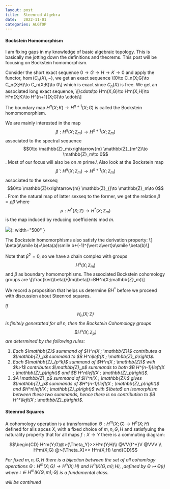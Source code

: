 ```yaml
---
layout: post
title:  Steenrod Algebra
date:   2022-11-01
categories: ALGTOP
---
```

#### Bockstein Homomorphism
I am fixing gaps in my knowledge of basic algebraic topology. This is basically me jotting down the definitions and theorems. 
This post will be focusing on Bockstein homomorphism. 

Consider the short exact sequence $0\to G\to H\to K\to 0$ and apply the functor, $\hom (C_n(X),-)$, we get an exact sequence \\[0\to C_n(X;G)\to C_n(X;H)\to C_n(X;K)\to 0\\] which is exact since $C_n(X)$ is free. We get an associated long exact sequence, 
\\[\cdots\to H^n(X;G)\to H^n(X;H)\to H^n(X;K)\to H^{n+1}(X;G)\to \cdots\\]

The boundary map $H^n(X;K)\to H^{n+1}(X;G)$ is called the Bockstein homomomorphism. 

We are mainly interested in the map $$\beta:H^n(X;\mathbb{Z}_m)\to H^{n+1}(X;\mathbb{Z}_m)$$ associated to the spectral sequence $$0\to \mathbb{Z}_m\xrightarrow{m} \mathbb{Z}_{m^2}\to \mathbb{Z}_m\to 0$$. Most of our focus will also be on $m$ prime.\\
Also look at the Bockstein map $$\tilde{\beta}: H^n(X;\mathbb{Z}_m)\to H^{n+1}(X;\mathbb{Z}_m)$$ associated to the sexseq $$0\to \mathbb{Z}\xrightarrow{m} \mathbb{Z}_{}\to \mathbb{Z}_m\to 0$$. From the natural map of latter sexseq to the former, we get the relation $\beta=\rho \tilde{\beta}$ where $$\rho:H^*(X;\mathbb{Z})\to H^*(X;\mathbb{Z}_m)$$ is the map induced by reducing coefficients mod $m$.

![]({{site.url}}/1img.png){: width="500" }
<!-- <img align="left" width="500" src="{{site.url}}/1img.png"> -->

The Bockstein homomorphisms also satisfy the derivation property: \\[ \beta(a\smile b)=\beta(a)\smile b+(-1)^{\vert a\vert}a\smile \beta(b)\\]

Note that $\beta ^2=0$, so we have a chain complex with groups $$H^n(X;\mathbb{Z}_m)$$ and $\beta$ as boundary homomorphisms. The associated Bockstein cohomology groups are \\[\frac{ker(\beta)}{Im(\beta)}=BH^n(X;\mathbb{Z}_m)\\]

We record a proposition that helps us determine $BH^*$ before we proceed with discussion about Steenrod squares.

_If $$H_n(X;\mathbb{Z})$$ is finitely generatted for all $n$, then the Bockstein Cohomology groups $$BH^n(X;\mathbb{Z}_p)$$ are determined by the  following rules:_ 
<ol>
  <li><em>Each $\mathbb{Z}$ summand of $H^n(X ; \mathbb{Z})$ contributes a $\mathbb{Z}_p$ summand to $B H^n\left(X ; \mathbb{Z}_p\right)$. </em></li>
  <li><em>Each $\mathbb{Z}_{p^k}$ summand of $H^n(X ; \mathbb{Z})$ with $k>1$ contributes $\mathbb{Z}_p$ summands to both $B H^{n-1}\left(X ; \mathbb{Z}_p\right)$ and $B H^n\left(X ; \mathbb{Z}_p\right)$.</em></li>
  <li><em>$A \mathbb{Z}_p$ summand of $H^n(X ; \mathbb{Z})$ gives $\mathbb{Z}_p$ summands of $H^{n-1}\left(X ; \mathbb{Z}_p\right)$ and $H^n\left(X ; \mathbb{Z}_p\right)$ with $\beta$ an isomorphism between these two summands, hence there is no contribution to $B H^*\left(X ; \mathbb{Z}_p\right)$.</em></li>
</ol>

#### Steenrod Squares
A cohomology operation is a transformation $\Theta :H^m(X;G)\to H^n(X;H)$ defined for alls apces $X$, with a fixed choice of $m,n, G, H$ and satisfyuing the naturality property that for all maps $f:X\to Y$ there is a commuting diagram: 

  $$\begin{CD}
 H^m(Y;G)@>{\Theta_Y}>>H^n(Y;H)\\
@VV{f^*}V @VVV \\
H^m(X;G) @>{\Theta_X}>> H^n(X;H)
\end{CD}$$


<em> For fixed $m,n,G, H$ there is a bijection between the set of all cohomlogy operations $\Theta: H^m(X;G)\to H^n(X;H)$ and $H^n(K(G,m);H)$, ,defined by $\Theta\mapsto \Theta(\iota)$ where $\iota \in H^m(K(G,m);G)$ is a fundamental class.</em>

_will be continued_







 <script type="text/javascript"
  src="https://cdnjs.cloudflare.com/ajax/libs/mathjax/2.7.0/MathJax.js?config=TeX-AMS_CHTML">
</script>
<script type="text/x-mathjax-config">
  MathJax.Hub.Config({
    tex2jax: {
      inlineMath: [['$','$'], ['\\(','\\)']],
      processEscapes: true},
      jax: ["input/TeX","input/MathML","input/AsciiMath","output/CommonHTML"],
      extensions: ["tex2jax.js","mml2jax.js","asciimath2jax.js","MathMenu.js","MathZoom.js","AssistiveMML.js", "[Contrib]/a11y/accessibility-menu.js"],
      TeX: {
      extensions: ["AMSmath.js","AMSsymbols.js","noErrors.js","noUndefined.js", "AMScd.js"],
      equationNumbers: {
      autoNumber: "AMS"
      }
    }
  });
</script>
